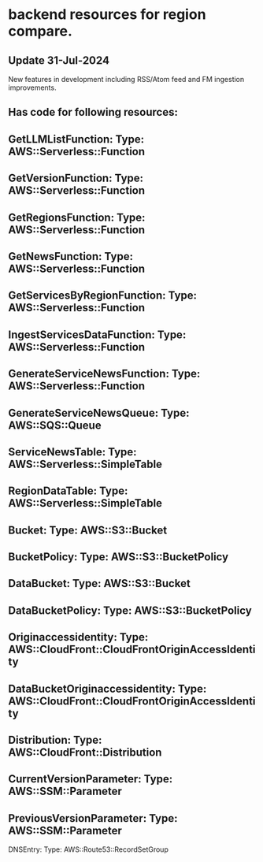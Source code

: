 # backend resources for region compare.

## Update 31-Jul-2024
New features in development including RSS/Atom feed and FM ingestion improvements. 

Has code for following resources: 
--
  GetLLMListFunction:
    Type: AWS::Serverless::Function
--
  GetVersionFunction:
    Type: AWS::Serverless::Function
--
  GetRegionsFunction:
    Type: AWS::Serverless::Function
--
  GetNewsFunction:
    Type: AWS::Serverless::Function
--
  GetServicesByRegionFunction:
    Type: AWS::Serverless::Function
--
  IngestServicesDataFunction:
    Type: AWS::Serverless::Function
--
  GenerateServiceNewsFunction:
    Type: AWS::Serverless::Function
--
  GenerateServiceNewsQueue:
    Type: AWS::SQS::Queue
--
  ServiceNewsTable:
    Type: AWS::Serverless::SimpleTable
--
  RegionDataTable:
    Type: AWS::Serverless::SimpleTable
--
  Bucket:
    Type: AWS::S3::Bucket
--
  BucketPolicy:
    Type: AWS::S3::BucketPolicy
--
  DataBucket:
    Type: AWS::S3::Bucket
--
  DataBucketPolicy:
    Type: AWS::S3::BucketPolicy
--
  Originaccessidentity:
    Type: AWS::CloudFront::CloudFrontOriginAccessIdentity
--
  DataBucketOriginaccessidentity:
    Type: AWS::CloudFront::CloudFrontOriginAccessIdentity
--
  Distribution:
    Type: AWS::CloudFront::Distribution
--
  CurrentVersionParameter:
    Type: AWS::SSM::Parameter
--
  PreviousVersionParameter:
    Type: AWS::SSM::Parameter
--
  DNSEntry:
    Type: AWS::Route53::RecordSetGroup